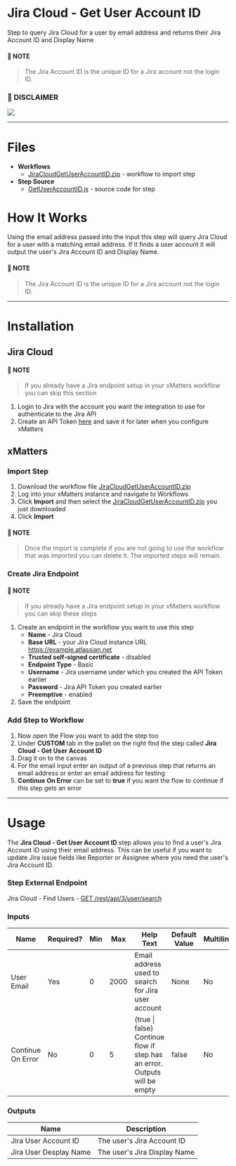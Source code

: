 # Jira Cloud - Get User Account ID
Step to query Jira Cloud for a user by email address and returns their Jira Account ID and Display Name

#### :blue_book: NOTE
> The Jira Account ID is the unique ID for a Jira account not the login ID.

### :scroll: DISCLAIMER
<kbd>
  <img src="https://github.com/xmatters/xMatters-Labs/raw/master/media/disclaimer.png">
</kbd>

---
# Files
* **Workflows**
    * [JiraCloudGetUserAccountID.zip](getUserAccountID/workflows/JiraCloudGetUserAccountID.zip) - workflow to import step
* **Step Source**
    * [GetUserAccountID.js](getUserAccountID/src/GetUserAccountID.js) - source code for step

# How It Works
Using the email address passed into the input this step will query Jira Cloud for a user with a matching email address.  If it finds a user account it will output the user's Jira Account ID and Display Name.

#### :blue_book: NOTE
> The Jira Account ID is the unique ID for a Jira account not the login ID.

---
# Installation
## Jira Cloud
#### :blue_book: NOTE
> If you already have a Jira endpoint setup in your xMatters workflow you can skip this section
1. Login to Jira with the account you want the integration to use for authenticate to the Jira API
2. Create an API Token [here](https://id.atlassian.com/manage-profile/security/api-tokens) and save it for later when you configure xMatters

## xMatters

### Import Step
1. Download the workflow file [JiraCloudGetUserAccountID.zip](workflows/JiraCloudGetUserAccountID.zip)
2. Log into your xMatters instance and navigate to Workflows
3. Click **Import** and then select the [JiraCloudGetUserAccountID.zip](workflows/JiraCloudGetUserAccountID.zip) you just downloaded
4. Click **Import**
#### :blue_book: NOTE
> Once the import is complete if you are not going to use the workflow that was imported you can delete it. The imported steps will remain.

### Create Jira Endpoint
#### :blue_book: NOTE
> If you already have a Jira endpoint setup in your xMatters workflow you can skip these steps
1. Create an endpoint in the workflow you want to use this step
    * **Name** - Jira Cloud
    * **Base URL** - your Jira Cloud instance URL https://example.atlassian.net
    * **Trusted self-signed certificate** - disabled
    * **Endpoint Type** - Basic
    * **Username** - Jira username under which you created the API Token earlier
    * **Password** - Jira API Token you created earlier
    * **Preemptive** - enabled
2. Save the endpoint

### Add Step to Workflow
1. Now open the Flow you want to add the step too
2. Under **CUSTOM** tab in the pallet on the right find the step called **Jira Cloud - Get User Account ID**
3. Drag it on to the canvas
4. For the email input enter an output of a previous step that returns an email address or enter an email address for testing
5. **Continue On Error** can be set to **true** if you want the flow to continue if this step gets an error

---
# Usage
The **Jira Cloud - Get User Account ID** step allows you to find a user's Jira Account ID using their email address.  This can be useful if you want to update Jira issue fields like Reporter or Assignee where you need the user's Jira Account ID.

### Step External Endpoint
Jira Cloud - Find Users - [GET /rest/api/3/user/search](https://developer.atlassian.com/cloud/jira/platform/rest/v3/api-group-user-search/#api-rest-api-3-user-search-get)

### Inputs
| Name  | Required? | Min | Max | Help Text | Default Value | Multiline |
| ----- | ----------| --- | --- | --------- | ------------- | --------- |
| User Email | Yes | 0 | 2000 | Email address used to search for Jira user account | None | No |
| Continue On Error | No | 0 | 5 | (true \| false) Continue flow if step has an error. Outputs will be empty | false | No |

### Outputs
| Name | Description |
| ---- | ----------- |
| Jira User Account ID | The user's Jira Account ID |
| Jira User Desplay Name | The user's Jira Display Name |

